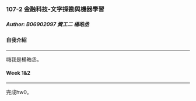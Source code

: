 ### 107-2 金融科技-文字探勘與機器學習

##### Author: B06902097 資工二 楊皓丞

#### 自我介紹

---

嗨我是楊皓丞。

#### Week 1&2

---

完成hw0。